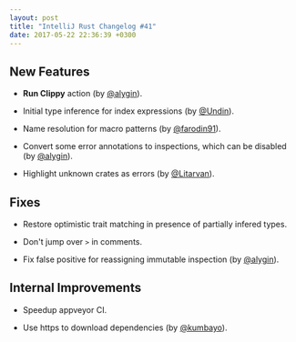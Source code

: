 ```yaml
---
layout: post
title: "IntelliJ Rust Changelog #41"
date: 2017-05-22 22:36:39 +0300
---
```



## New Features

* **Run Clippy** action (by [@alygin]).

* Initial type inference for index expressions (by [@Undin]).

* Name resolution for macro patterns (by [@farodin91]).

* Convert some error annotations to inspections, which can be disabled
  (by [@alygin]).

* Highlight unknown crates as errors (by [@Litarvan]).


## Fixes

* Restore optimistic trait matching in presence of partially infered
  types.

* Don't jump over `>` in comments.

* Fix false positive for reassigning immutable inspection (by [@alygin]).


## Internal Improvements

* Speedup appveyor CI.

* Use https to download dependencies (by [@kumbayo]).

[@Litarvan]: https://github.com/Litarvan
[@Undin]: https://github.com/Undin
[@alygin]: https://github.com/alygin
[@farodin91]: https://github.com/farodin91
[@kumbayo]: https://github.com/kumbayo

